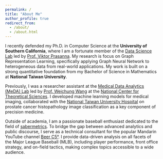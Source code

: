 ```yaml
---
permalink: /
title: "About Me"
author_profile: true
redirect_from: 
  - /about/
  - /about.html
---
```


I recently defended my Ph.D. in Computer Science at the **University of Southern California**, where I am a fortunate member of the [Data Science Lab](https://dslab.usc.edu/) led by [Prof. Viktor Prasanna](https://sites.usc.edu/prasanna/). My research is focus on Graph Representation Learning, specifically applying Graph Neural Network to heterogeneous data from real-world applications. My work is built on a strong quantitative foundation from my Bachelor of Science in Mathematics at **National Taiwan University**.

Previously, I was a researcher assistant at the [Medical Data Analytics (MeDA) Lab](https://www.medalab.ai/) led by [Prof. Weichung Wang](https://www.wwang.info/) at the [National Center for Theoretical Sciences](https://ncts.ntu.edu.tw/). I developed machine learning models for medical imaging, collaborated with the [National Taiwan University Hospital](https://www.ntuh.gov.tw/) on prostate cancer histopathology image classification as a key component of precision medicine.

Outside of academia, I am a passionate baseball enthusiast dedicated to the field of [sabermetrics](https://sabr.org/sabermetrics/). To bridge the gap between advanced analytics and public discourse, I serve as a technical consultant for the popular Mandarin YouTube channel [Beer C5°](https://www.youtube.com/@beerc5tw). I provide data-driven analysis on all facets of the Major League Baseball (MLB), including player performance, front office strategy, and on-field tactics, making complex topics accessible to a wide audience.